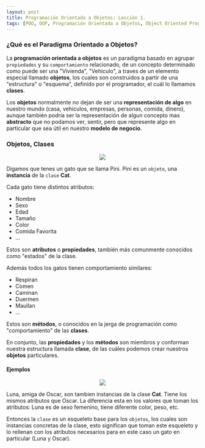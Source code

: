 ```yaml
---
layout: post
title: Programación Orientada a Objetos: Lección 1.
tags: [POO, OOP, Programación Orientada a Objetos, Object Oriented Programming]
---
```


### ¿Qué es el Paradigma Orientado a Objetos?

La **programación orientada a objetos** es un paradigma basado en agrupar `propiedades` y su `comportamiento` relacionado,
de un concepto determinado como puede ser una "Vivienda", "Vehiculo", a traves de un elemento especial llamado **objetos**,
los cuales son construidos a partir de una "estructura" o "esquema", definido por el programador, el cuál lo llamamos **clases**.

Los **objetos** normalmente no dejan de ser una **representación de algo** en nuestro mundo (casa, vehiculos, empresas, personas, comida, dinero), aunque también podría ser la representación de algun concepto mas **abstracto** que no podamos ver, sentir, pero que represente algo en particular que sea útil en nuestro **modelo de negocio**.

### Objetos, Clases
<p align="center"><img src="https://user-images.githubusercontent.com/22304957/68073515-d8ae2780-fd6f-11e9-8857-c2b5fd9c466f.png"/>
</p>

Digamos que tenes un gato que se llama Pini. Pini es un `objeto`, una **instancia** de la `clase` **Cat**.

Cada gato tiene distintos atributos:

- Nombre
- Sexo
- Edad
- Tamaño
- Color
- Comida Favorita
- ...

Estos son **atributos** o **propiedades**, también más comunmente conocidos como "estados" de la clase.

Además todos los gatos tienen comportamiento similares:

- Respiran
- Comen
- Caminan
- Duermen
- Maullan
- ...

Estos son **métodos**, o conocidos en la jerga de programación como "comportamiento" de las **clases**.

En conjunto, las **propiedades** y los **métodos** son miembros y conforman nuestra estructura llamada **clase**, de las cuáles podemos crear nuestros **objetos** particulares.

#### Ejemplos
<p align="center"><img src="https://user-images.githubusercontent.com/22304957/68073995-d7cbc480-fd74-11e9-8438-e12981734d61.png"/></p>

Luna, amiga de Oscar, son tambien instancias de la clase **Cat**. Tiene los mismos atributos que Oscar. La diferencia esta en
los valores que toman los atributos: Luna es de sexo femenino, tiene diferente color, peso, etc.

Entonces la `clase` es un esqueleto base para los `objetos`, los cuales son instancias concretas de la clase,
esto significan que toman este esqueleto y lo rellenan con los atributos necesarios
para en este caso un gato en particular (Luna y Oscar).

